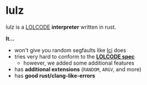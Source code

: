 # lulz

lulz is a [LOLCODE](http://www.lolcode.org/) **interpreter** written in rust.

**It...**

- won't give you random segfaults like [lci](https://github.com/justinmeza/lci) does
- tries very hard to conform to the [**LOLCODE spec**](https://github.com/justinmeza/lolcode-spec)
    - however, we added some additional features
- has **additional extensions** (`RANDOM`, `ARGV`, and more)
- has **good rust/clang-like-errors**
